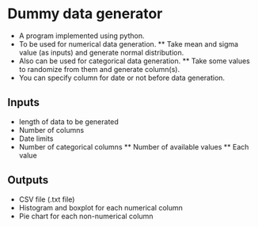 # Dummy data generator
* A program implemented using python.
* To be used for numerical data generation.
** Take mean and sigma value (as inputs) and generate normal distribution. 
* Also can be used for categorical data generation.
** Take some values to randomize from them and generate column(s).
* You can specify column for date or not before data generation.
## Inputs
* length of data to be generated
* Number of columns
* Date limits
* Number of categorical columns
** Number of available values
** Each value
## Outputs
* CSV file (.txt file)
* Histogram and boxplot for each numerical column
* Pie chart for each non-numerical column
